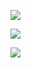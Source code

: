 ![](https://gitee.com/hxc8/images8/raw/master/img/202407191120628.jpg)

 

![](https://gitee.com/hxc8/images8/raw/master/img/202407191120788.jpg)

![](https://gitee.com/hxc8/images8/raw/master/img/202407191120747.jpg)

 